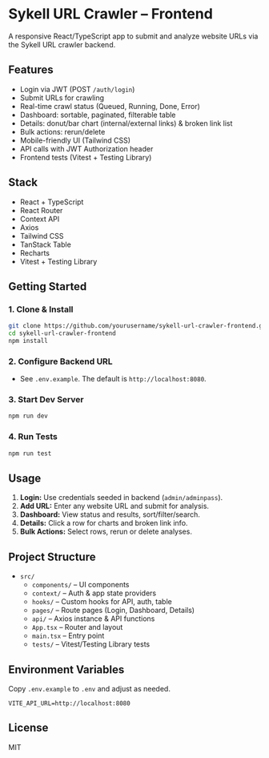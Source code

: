 # Sykell URL Crawler – Frontend

A responsive React/TypeScript app to submit and analyze website URLs via the Sykell URL crawler backend.

## Features

- Login via JWT (POST `/auth/login`)
- Submit URLs for crawling
- Real-time crawl status (Queued, Running, Done, Error)
- Dashboard: sortable, paginated, filterable table
- Details: donut/bar chart (internal/external links) & broken link list
- Bulk actions: rerun/delete
- Mobile-friendly UI (Tailwind CSS)
- API calls with JWT Authorization header
- Frontend tests (Vitest + Testing Library)

## Stack

- React + TypeScript
- React Router
- Context API
- Axios
- Tailwind CSS
- TanStack Table
- Recharts
- Vitest + Testing Library

## Getting Started

### 1. Clone & Install

```bash
git clone https://github.com/yourusername/sykell-url-crawler-frontend.git
cd sykell-url-crawler-frontend
npm install
```

### 2. Configure Backend URL

- See `.env.example`. The default is `http://localhost:8080`.

### 3. Start Dev Server

```bash
npm run dev
```

### 4. Run Tests

```bash
npm run test
```

## Usage

1. **Login:** Use credentials seeded in backend (`admin/adminpass`).
2. **Add URL:** Enter any website URL and submit for analysis.
3. **Dashboard:** View status and results, sort/filter/search.
4. **Details:** Click a row for charts and broken link info.
5. **Bulk Actions:** Select rows, rerun or delete analyses.

## Project Structure

- `src/`
    - `components/` – UI components
    - `context/` – Auth & app state providers
    - `hooks/` – Custom hooks for API, auth, table
    - `pages/` – Route pages (Login, Dashboard, Details)
    - `api/` – Axios instance & API functions
    - `App.tsx` – Router and layout
    - `main.tsx` – Entry point
    - `tests/` – Vitest/Testing Library tests

## Environment Variables

Copy `.env.example` to `.env` and adjust as needed.

```
VITE_API_URL=http://localhost:8080
```

## License

MIT

